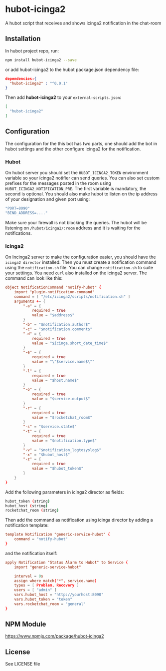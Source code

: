 # hubot-icinga2

A hubot script that receives and shows icinga2 notification in the chat-room

## Installation
In hubot project repo, run:

```bash
npm install hubot-icinga2 --save
```

or add hubot-icinga2 to the hubot package.json dependency file:

```json
dependencies:{
  "hubot-icinga2" : "^0.0.1"
}
```

Then add **hubot-icinga2** to your `external-scripts.json`:

```json
[
  "hubot-icinga2"
]
```

## Configuration
The configuration for the this bot has two parts, one should add the bot in hubot settings and the other configure icinga2 for the notification.

### Hubot
On hubot server you should set the `HUBOT_ICINGA2_TOKEN` environment variable so your icinga2 notifier can send queries. You can also set custom prefixes for the messages posted in the room using `HUBOT_ICINGA2_NOTIFICATION_PRE`. The first variable is mandatory, the second is optional. You should also make hubot to listen on the ip address of your designation and given port using:
```bash
"PORT=8090"
"BIND_ADDRESS=...."
```
Make sure your firewall is not blocking the queries. The hubot will be listening on `/hubot/icinga2/:room` address and it is waiting for the notifications.  

### Icinga2
On Incinga2 server to make the configuration easier, you should have the `icinga2 director` installed. Then you must create a notification command using the `notification.sh` file. You can change `notification.sh` to suite your settings. You need `curl` also installed on the icinga2 server. The command can look like this:

```conf
object NotificationCommand "notify-hubot" {
    import "plugin-notification-command"
    command = [ "/etc/icinga2/scripts/notification.sh" ]
    arguments += {
        "-a" = {
            required = true
            value = "$address$"
        }
        "-b" = "$notification.author$"
        "-c" = "$notification.comment$"
        "-d" = {
            required = true
            value = "$icinga.short_date_time$"
        }
        "-e" = {
            required = true
            value = "\"$service.name$\""
        }
        "-l" = {
            required = true
            value = "$host.name$"
        }
        "-o" = {
            required = true
            value = "$service.output$"
        }
        "-r" = {
            required = true
            value = "$rocketchat_room$"
        }
        "-s" = "$service.state$"
        "-t" = {
            required = true
            value = "$notification.type$"
        }
        "-v" = "$notification_logtosyslog$"
        "-x" = "$hubot_host$"
        "-z" = {
            required = true
            value = "$hubot_token$"
        }
    }
}
```
Add the following parameters in icinga2 director as fields:
```bash
hubot_token (string)
hubot_host (string)
rocketchat_room (string)
```

Then add the command as notification using icinga director by adding a notification template:

```conf
template Notification "generic-service-hubot" {
    command = "notify-hubot"
}
```

and the notification itself:

```conf
apply Notification "Status Alarm to Hubot" to Service {
    import "generic-service-hubot"

    interval = 0s
    assign where match("*", service.name)
    types = [ Problem, Recovery ]
    users = [ "admin" ]
    vars.hubot_host = "http://yourhost:8090"
    vars.hubot_token = "token"
    vars.rocketchat_room = "general"
}

```

## NPM Module
https://www.npmjs.com/package/hubot-icinga2

## License
See LICENSE file
